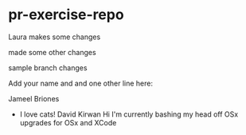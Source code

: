 # pr-exercise-repo

Laura makes some changes

made some other changes

sample branch changes

Add your name and and one other line here:

Jameel Briones
- I love cats!
David Kirwan
Hi I'm currently bashing my head off OSx upgrades for OSx and XCode
